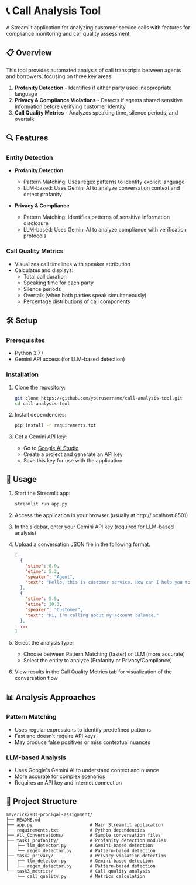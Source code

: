# 📞 Call Analysis Tool

A Streamlit application for analyzing customer service calls with features for compliance monitoring and call quality assessment.

## 📋 Overview

This tool provides automated analysis of call transcripts between agents and borrowers, focusing on three key areas:

1. **Profanity Detection** - Identifies if either party used inappropriate language
2. **Privacy & Compliance Violations** - Detects if agents shared sensitive information before verifying customer identity
3. **Call Quality Metrics** - Analyzes speaking time, silence periods, and overtalk

## 🔍 Features

### Entity Detection
- **Profanity Detection**
  - Pattern Matching: Uses regex patterns to identify explicit language
  - LLM-based: Uses Gemini AI to analyze conversation context and detect profanity

- **Privacy & Compliance**
  - Pattern Matching: Identifies patterns of sensitive information disclosure
  - LLM-based: Uses Gemini AI to analyze compliance with verification protocols

### Call Quality Metrics
- Visualizes call timelines with speaker attribution
- Calculates and displays:
  - Total call duration
  - Speaking time for each party
  - Silence periods
  - Overtalk (when both parties speak simultaneously)
  - Percentage distributions of call components

## 🛠️ Setup

### Prerequisites
- Python 3.7+
- Gemini API access (for LLM-based detection)

### Installation

1. Clone the repository:
   ```bash
   git clone https://github.com/yourusername/call-analysis-tool.git
   cd call-analysis-tool
   ```

2. Install dependencies:
   ```bash
   pip install -r requirements.txt
   ```

3. Get a Gemini API key:
   - Go to [Google AI Studio](https://makersuite.google.com/)
   - Create a project and generate an API key
   - Save this key for use with the application

## 🚀 Usage

1. Start the Streamlit app:
   ```bash
   streamlit run app.py
   ```

2. Access the application in your browser (usually at http://localhost:8501)

3. In the sidebar, enter your Gemini API key (required for LLM-based analysis)

4. Upload a conversation JSON file in the following format:
   ```json
   [
     {
       "stime": 0.0,
       "etime": 5.2,
       "speaker": "Agent",
       "text": "Hello, this is customer service. How can I help you today?"
     },
     {
       "stime": 5.5,
       "etime": 10.3,
       "speaker": "Customer",
       "text": "Hi, I'm calling about my account balance."
     },
     ...
   ]
   ```

5. Select the analysis type:
   - Choose between Pattern Matching (faster) or LLM (more accurate)
   - Select the entity to analyze (Profanity or Privacy/Compliance)

6. View results in the Call Quality Metrics tab for visualization of the conversation flow

## 📊 Analysis Approaches

### Pattern Matching
- Uses regular expressions to identify predefined patterns
- Fast and doesn't require API keys
- May produce false positives or miss contextual nuances

### LLM-based Analysis
- Uses Google's Gemini AI to understand context and nuance
- More accurate for complex scenarios
- Requires an API key and internet connection

## 🧪 Project Structure

```
maverick2903-prodigal-assignment/
├── README.md
├── app.py                      # Main Streamlit application
├── requirements.txt            # Python dependencies
├── All_Conversations/          # Sample conversation files
├── task1_profanity/            # Profanity detection modules
│   ├── llm_detector.py         # Gemini-based detection
│   └── regex_detector.py       # Pattern-based detection
├── task2_privacy/              # Privacy violation detection
│   ├── llm_detector.py         # Gemini-based detection
│   └── regex_detector.py       # Pattern-based detection
└── task3_metrics/              # Call quality analysis
    └── call_quality.py         # Metrics calculation
```
